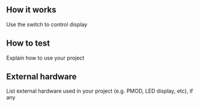 <!---

This file is used to generate your project datasheet. Please fill in the information below and delete any unused
sections.

You can also include images in this folder and reference them in the markdown. Each image must be less than
512 kb in size, and the combined size of all images must be less than 1 MB.
-->

## How it works

Use the switch to control display

## How to test

Explain how to use your project

## External hardware

List external hardware used in your project (e.g. PMOD, LED display, etc), if any
